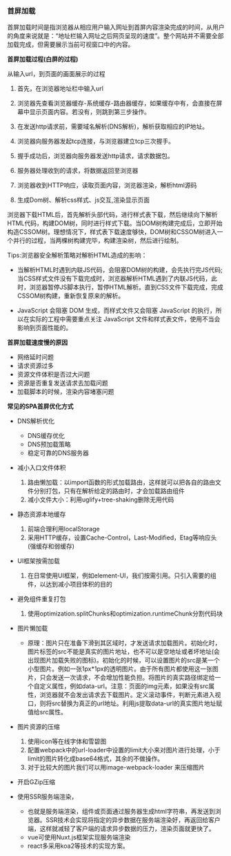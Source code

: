 ### 首屏加载

首屏加载时间是指浏览器从相应用户输入网址到首屏内容渲染完成的时间，从用户的角度来说就是：“地址栏输入网址之后网页呈现的速度”。整个网站并不需要全部加载完成，但需要展示当前可视窗口中的内容。

**首屏加载过程(白屏的过程)**

从输入url，到页面的画面展示的过程

1. 首先，在浏览器地址栏中输入url

2. 浏览器先查看浏览器缓存-系统缓存-路由器缓存，如果缓存中有，会直接在屏幕中显示页面内容。若没有，则跳到第三步操作。

3. 在发送http请求前，需要域名解析(DNS解析)，解析获取相应的IP地址。

4. 浏览器向服务器发起tcp连接，与浏览器建立tcp三次握手。

5. 握手成功后，浏览器向服务器发送http请求，请求数据包。

6. 服务器处理收到的请求，将数据返回至浏览器

7. 浏览器收到HTTP响应，读取页面内容，浏览器渲染，解析html源码

8. 生成Dom树、解析css样式、js交互,渲染显示页面

浏览器下载HTML后，首先解析头部代码，进行样式表下载，然后继续向下解析HTML代码，构建DOM树，同时进行样式下载。当DOM树构建完成后，立即开始构造CSSOM树。理想情况下，样式表下载速度够快，DOM树和CSSOM树进入一个并行的过程，当两棵树构建完毕，构建渲染树，然后进行绘制。

Tips:浏览器安全解析策略对解析HTML造成的影响：

* 当解析HTML时遇到内联JS代码，会阻塞DOM树的构建，会先执行完JS代码;当CSS样式文件没有下载完成时，浏览器解析HTML遇到了内联JS代码，此时，浏览器暂停JS脚本执行，暂停HTML解析。直到CSS文件下载完成，完成CSSOM树构建，重新恢复原来的解析。

* JavaScript 会阻塞 DOM 生成，而样式文件又会阻塞 JavaScript 的执行，所以在实际的工程中需要重点关注 JavaScript 文件和样式表文件，使用不当会影响到页面性能的。

**首屏加载速度慢的原因**

* 网络延时问题
* 请求资源过多
* 资源文件体积是否过大问题
* 资源是否重复发送请求去加载问题
* 加载脚本的时候，渲染内容堵塞问题

**常见的SPA首屏优化方式**

* DNS解析优化

    * DNS缓存优化
    * DNS预加载策略
    * 稳定可靠的DNS服务器

* 减小入口文件体积

    1. 路由懒加载：以import函数的形式加载路由，这样就可以把各自的路由文件分别打包，只有在解析给定的路由时，才会加载路由组件
    2. 减小文件大小：利用uglify+tree-shaking删除无用代码

* 静态资源本地缓存

    1. 前端合理利用localStorage
    2. 采用HTTP缓存，设置Cache-Control，Last-Modified，Etag等响应头(强缓存和弱缓存)

* UI框架按需加载

    1. 在日常使用UI框架，例如element-UI，我们按需引用。只引入需要的组件，以达到减小项目体积的目的

* 避免组件重复打包

    1. 使用optimization.splitChunks和optimization.runtimeChunk分割代码块

* 图片懒加载

    * 原理：图片只在准备下滑到其区域时，才发送请求加载图片。初始化时，图片标签的src不能是真实的图片地址，也不可以是空地址或者坏地址(会出现图片加载失败的图标)。初始化的时候，可以设置图片的src是某一个小型图片。例如一张1px*1px的透明图片。由于所有图片都使用这一张图片，只会发送一次请求，不会增加性能负担。将图片的真实路径绑定给一个自定义属性，例如data-url。注意：页面的img元素，如果没有src属性，浏览器就不会发出请求去下载图片。定义滚动事件，判断元素进入视口，则将src替换为真正的url地址。利用js提取data-url的真实图片地址赋值给src属性。

* 图片资源的压缩

    1. 使用icon等在线字体和雪碧图
    2. 配置webpack中的url-loader中设置的limit大小来对图片进行处理，小于limit的图片转化成base64格式，其余的不做操作。
    3. 对于比较大的图片我们可以用image-webpack-loader 来压缩图片

* 开启GZip压缩

* 使用SSR服务端渲染，

    * 也就是服务端渲染，组件或页面通过服务器生成html字符串，再发送到浏览器。SSR技术会实现将指定的异步数据在服务端渲染好，再返回给客户端，这样就减轻了客户端的请求异步数据的压力，渲染页面就更快了。
    * vue可使用Nuxt.js框架实现服务端渲染
    * react多采用koa2等技术的实现方案。


